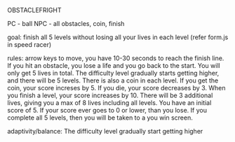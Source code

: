 OBSTACLEFRIGHT

PC - ball
NPC - all obstacles, coin, finish

goal: finish all 5 levels without losing all your lives in each level (refer form.js in speed racer)

rules: arrow keys to move, you have 10-30 seconds to reach the finish line. If you hit an obstacle, you lose a life and you go back to the start. You will only get 5 lives in total. The difficulty level gradually starts getting higher, and there will be 5 levels. There is also a coin in each level. If you get the coin, your score increses by 5. If you die, your score decreases by 3. When you finish a level, your score increases by 10. There will be 3 additional lives, giving you a max of 8 lives including all levels. You have an initial score of 5. If your score ever goes to 0 or lower, than you lose. If you complete all 5 levels, then you will be taken to a you win screen.

adaptivity/balance: The difficulty level gradually start getting higher